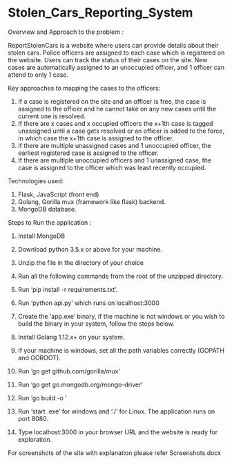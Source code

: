 # Stolen_Cars_Reporting_System


Overview and Approach to the problem :

ReportStolenCars is a website where users can provide details about their stolen cars. Police officers are assigned to each case which is registered on the website. Users can track the status of their cases on the site. New cases are automatically assigned to an unoccupied officer, and 1 officer can attend to only 1 case.

Key approaches to mapping the cases to the officers:

1) If a case is registered on the site and an officer is free, the case is assigned to the officer and he cannot take on any new cases until the current one is resolved.
2) If there are x cases and x occupied officers the x+1th case is tagged unassigned until a case gets resolved or an officer is added to the force, in which case the x+1th case is assigned to the officer.
3) If there are multiple unassigned cases and 1 unoccupied officer, the earliest registered case is assigned to the officer.
4) If there are multiple unoccupied officers and 1 unassigned case, the case is assigned to the officer which was least recently occupied.

Technologies used: 
1) Flask, JavaScript (front end)
2) Golang, Gorilla mux (framework like flask) backend.
3) MongoDB database.

Steps to Run the application :
1) Install MongoDB 
2) Download python 3.5.x or above for your machine.
3) Unzip the file in the directory of your choice
4) Run all the following commands from the root of the unzipped directory.
5) Run ‘pip install -r requirements.txt’.
6) Run ‘python api.py’ which runs on localhost:3000
7) Create the ‘app.exe’  binary, if the machine is not windows or you wish to build the binary in your system, follow the steps below.

8) Install Golang 1.12.x+ on your system.
9) If your machine is windows, set all the path variables correctly (GOPATH and GOROOT).
10) Run ‘go get github.com/gorilla/mux’
11) Run ‘go get go.mongodb.org/mongo-driver’
12) Run ‘go build -o <file-name>’
13) Run ‘start <file-name>.exe’ for windows and ‘./<file-name>’ for Linux. The application runs on port 8080.
14) Type localhost:3000 in your browser URL and the website is ready for exploration.
  
For screenshots of the site with explanation please refer Screenshots.docx
